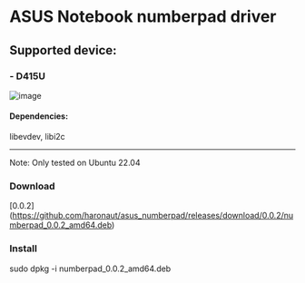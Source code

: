 # ASUS Notebook numberpad driver

## Supported device:

### - D415U
![image](https://user-images.githubusercontent.com/104574063/203722582-46679fd4-3241-4c9e-9e6c-06461fb20bfa.png)


#### Dependencies:

libevdev, libi2c

---
Note: Only tested on Ubuntu 22.04

### Download 

[0.0.2] (https://github.com/haronaut/asus_numberpad/releases/download/0.0.2/numberpad_0.0.2_amd64.deb)


### Install

sudo dpkg -i numberpad_0.0.2_amd64.deb
